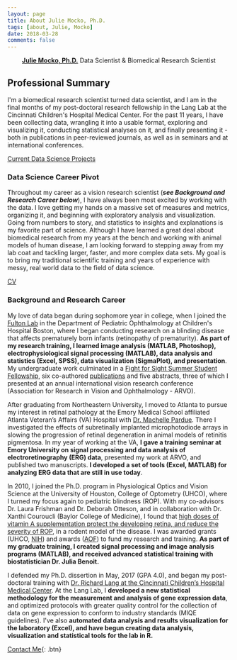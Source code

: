 ```yaml
---
layout: page
title: About Julie Mocko, Ph.D.
tags: [about, Julie, Mocko]
date: 2018-03-28
comments: false
---
```

    
<center><a href="http://juliemocko.com/"><b>Julie Mocko, Ph.D.</b></a> Data Scientist & Biomedical Research Scientist</center>

## Professional Summary

I'm a biomedical research scientist turned data scientist, and I am in the final months of my post-doctoral research fellowship in the Lang Lab at the Cincinnati Children's Hospital Medical Center.  For the past 11 years, I have been collecting data, wrangling it into a usable format, exploring and visualizing it, conducting statistical analyses on it, and finally presenting it - both in publications in peer-reviewed journals, as well as in seminars and at international conferences.

<div markdown="0"><a href="http://juliemocko.com" class="btn btn-info">Current Data Science Projects</a></div>

### Data Science Career Pivot
Throughout my career as a vision research scientist (***see Background and Research Career below***), I have always been most excited by working with the data.  I love getting my hands on a massive set of measures and metrics, organizing it, and beginning with exploratory analysis and visualization.  Going from numbers to story, and statistics to insights and explanations is my favorite part of science.  Although I have learned a great deal about biomedical research from my years at the bench and working with animal models of human disease, I am looking forward to stepping away from my lab coat and tackling larger, faster, and more complex data sets.  My goal is to bring my traditional scientific training and years of experience with messy, real world data to the field of data science.

<div markdown="0"><a href="http://juliemocko.com" class="btn btn-info">CV</a></div>

### Background and Research Career
My love of data began during sophomore year in college, when I joined the [Fulton Lab](http://www.infantvision.org/alumni--collaborators.html) in the Department of Pediatric Ophthalmology at Children's Hospital Boston, where I began conducting research on a blinding disease that affects prematurely born infants (retinopathy of prematurity).  **As part of my research training, I learned image analysis (MATLAB, Photoshop), electrophysiological signal processing (MATLAB), data analysis and statistics (Excel, SPSS), data visualization (SigmaPlot), and presentation**. My undergraduate work culminated in a [Fight for Sight Summer Student Fellowship](https://www.fightforsight.org/Grants/Awardees/AwardeeProfile/profile/1979/), six co-authored [publications](https://scholar.google.com/citations?user=99ESO_8AAAAJ&hl=en ) and five abstracts, three of which I presented at an annual international vision research conference (Association for Research in Vision and Ophthalmology  - ARVO). 

After graduating from Northeastern University, I moved to Atlanta to pursue my interest in retinal pathology at the Emory Medical School affiliated Atlanta Veteran’s Affairs (VA) Hospital with [Dr. Machelle Pardue](http://www.varrd.emory.edu/people/machelle-pardue/). There I investigated the effects of subretinally implanted microphotodiode arrays in slowing the progression of retinal degeneration in animal models of retinitis pigmentosa. In my year of working at the VA, **I gave a training seminar at Emory University on signal processing and data analysis of electroretinography (ERG) data**, presented my work at ARVO, and published two manuscripts.  **I developed a set of tools (Excel, MATLAB) for analyzing ERG data that are still in use today**.

In 2010, I joined the Ph.D. program in Physiological Optics and Vision Science at the University of Houston, College of Optometry (UHCO), where I turned my focus again to pediatric blindness (ROP). With my co-advisors Dr. Laura Frishman and Dr. Deborah Otteson, and in collaboration with Dr. Xanthi Couroucli (Baylor College of Medicine), I found that [high doses of vitamin A supplementation protect the developing retina, and reduce the severity of ROP](http://optometrytimes.modernmedicine.com/optometrytimes/news/new-research-and-product-launches-kick-aao-meeting?page=0,9), in a rodent model of the disease. I was awarded grants (UHCO, [NIH](http://grantome.com/grant/NIH/P30-EY007551-02)) and awards ([AOF](https://www.aaopt.org/home/aaof/programs/programs-for-graduate-students/programs-graduates/ezell-fellows-historical-listing)) to fund my research and training.  **As part of my graduate training, I created signal processing and image analysis programs (MATLAB), and received advanced statistical training with biostatistician Dr. Julia Benoit.**

I defended my Ph.D. dissertion in May, 2017 (GPA 4.0), and began my post-doctoral training with [Dr. Richard Lang at the Cincinnati Children’s Hospital Medical Center](https://www.cincinnatichildrens.org/research/divisions/o/ophthalmology/labs/lang).  At the Lang Lab, I **developed a new statistical methodology for the measurement and analysis of gene expression data**, and optimized protocols with greater quality control for the collection of data on gene expression to conform to industry standards (MIQE guidelines).  I've also  **automated data analysis and results visualization for the laboratory (Excel), and have begun creating data analysis, visualization and statistical tools for the lab in R.**

      
[Contact Me](mailto:jmocko@gmail.com){: .btn}
